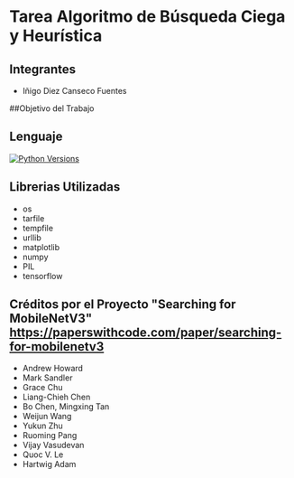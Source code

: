 # Tarea Algoritmo de Búsqueda Ciega y Heurística


## Integrantes

- Iñigo Diez Canseco Fuentes

##Objetivo del Trabajo


## Lenguaje

[![Python Versions](https://img.shields.io/badge/python-3.6%20%7C%203.7%20%7C%203.8-blue)](https://www.python.org/downloads/release/python-382/)


## Librerias Utilizadas

- os
- tarfile
- tempfile
- urllib
- matplotlib
- numpy
- PIL
- tensorflow

## Créditos por el Proyecto "Searching for MobileNetV3"  https://paperswithcode.com/paper/searching-for-mobilenetv3

- Andrew Howard
- Mark Sandler
- Grace Chu
- Liang-Chieh Chen
- Bo Chen, Mingxing Tan
- Weijun Wang
- Yukun Zhu
- Ruoming Pang
- Vijay Vasudevan
- Quoc V. Le
- Hartwig Adam 
